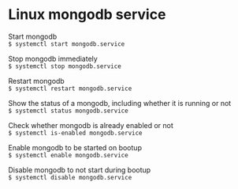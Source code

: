 
# Linux mongodb service

Start mongodb <br/>
`$ systemctl start mongodb.service`

Stop mongodb immediately <br/>
`$ systemctl stop mongodb.service`

Restart mongodb <br/>
`$ systemctl restart mongodb.service`

Show the status of a mongodb, including whether it is running or not <br/>
`$ systemctl status mongodb.service`

Check whether mongodb is already enabled or not <br/>
`$ systemctl is-enabled mongodb.service`

Enable mongodb to be started on bootup <br/>
`$ systemctl enable mongodb.service`

Disable mongodb to not start during bootup <br/>
`$ systemctl disable mongodb.service`
